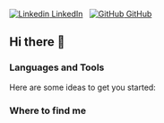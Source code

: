[![Linkedin](https://i.sstatic.net/gVE0j.png) LinkedIn](https://www.linkedin.com/in/david-yeo-9263805)
&nbsp;
[![GitHub](https://i.sstatic.net/tskMh.png) GitHub](https://github.com/)

## Hi there 👋

### Languages and Tools

Here are some ideas to get you started:

### Where to find me
